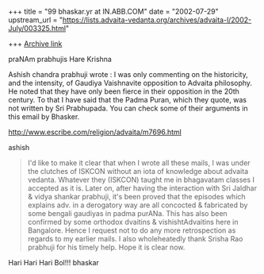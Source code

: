 +++
title = "99 bhaskar.yr at IN.ABB.COM"
date = "2002-07-29"
upstream_url = "https://lists.advaita-vedanta.org/archives/advaita-l/2002-July/003325.html"

+++
[Archive link](https://lists.advaita-vedanta.org/archives/advaita-l/2002-July/003325.html)

praNAm prabhujis
Hare Krishna

Ashish chandra prabhuji wrote :
I was only commenting on the historicity, and the intensity, of Gaudiya
Vaishnavite opposition to Advaita philosophy. He noted that they have only
been fierce in their opposition in the 20th century. To that I have said
that the Padma Puran, which they quote, was not written by Sri Prabhupada.
You can check some of their arguments in this email by Bhasker.

http://www.escribe.com/religion/advaita/m7696.html

ashish

>  I'd like to make it clear that when I wrote all these mails, I was under
the clutches of ISKCON without an iota of knowledge about advaita vedanta.
Whatever they (ISKCON) taught me in bhagavatam classes I accepted as it is.
Later on, after having the interaction with Sri Jaldhar & vidya shankar
prabhuji, it's been proved that the episodes which explains adv. in a
derogatory way are all concocted & fabricated by some bengali gaudiyas in
padma purANa.  This has also been confirmed by some orthodox dvaitins &
vishishtAdvaitins here in Bangalore.  Hence I request not to do any more
retrospection as regards to my earlier mails.  I also wholeheatedly thank
Srisha Rao prabhuji for his timely help.  Hope it is clear now.

Hari Hari Hari Bol!!!
bhaskar

